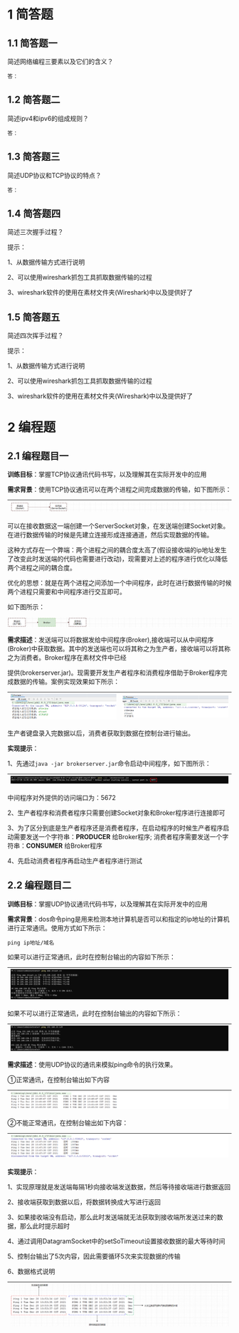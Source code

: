 # 1 简答题

## 1.1 简答题一

简述网络编程三要素以及它们的含义？

```shell
答：
```

## 1.2 简答题二

简述ipv4和ipv6的组成规则？

```shell
答：
```

## 1.3 简答题三

简述UDP协议和TCP协议的特点？

```shell
答：
```

## 1.4 简答题四

简述三次握手过程？

提示：

1、从数据传输方式进行说明

2、可以使用wireshark抓包工具抓取数据传输的过程

3、wireshark软件的使用在素材文件夹(Wireshark)中以及提供好了



## 1.5 简答题五

简述四次挥手过程？

提示：

1、从数据传输方式进行说明

2、可以使用wireshark抓包工具抓取数据传输的过程

3、wireshark软件的使用在素材文件夹(Wireshark)中以及提供好了



# 2 编程题

## 2.1 编程题目一

**训练目标**：掌握TCP协议通讯代码书写，以及理解其在实际开发中的应用

**需求背景**：使用TCP协议通讯可以在两个进程之间完成数据的传输，如下图所示：

| ![image-20211228132005735](images/image-20211228132005735.png) |
| ------------------------------------------------------------ |

可以在接收数据这一端创建一个ServerSocket对象，在发送端创建Socket对象。在进行数据传输的时候是先建立连接形成连接通道，然后实现数据的传输。

这种方式存在一个弊端：两个进程之间的耦合度太高了(假设接收端的ip地址发生了改变此时发送端的代码也需要进行改动)，现需要对上述的程序进行优化以降低两个进程之间的耦合度。

优化的思想：就是在两个进程之间添加一个中间程序，此时在进行数据传输的时候两个进程只需要和中间程序进行交互即可。

如下图所示：

![image-20211228133036424](images/image-20211228133036424.png)  



**需求描述**：发送端可以将数据发给中间程序(Broker),接收端可以从中间程序(Broker)中获取数据。其中的发送端也可以将其称之为生产者，接收端可以将其称之为消费者。Broker程序在素材文件中已经

提供(brokerserver.jar)。现需要开发生产者程序和消费程序借助于Broker程序完成数据的传输。案例实现效果如下所示：

| ![image-20211228135254307](images/image-20211228135254307.png) | ![image-20211228140243299](images/image-20211228140243299.png) |
| ------------------------------------------------------------ | ------------------------------------------------------------ |

生产者键盘录入完数据以后，消费者获取到数据在控制台进行输出。

**实现提示**：

1、先通过`java -jar brokerserver.jar`命令启动中间程序，如下图所示：

| ![image-20211228140539195](images/image-20211228140539195.png) |
| ------------------------------------------------------------ |

中间程序对外提供的访问端口为：5672

2、生产者程序和消费者程序只需要创建Socket对象和Broker程序进行连接即可

3、为了区分到底是生产者程序还是消费者程序，在启动程序的时候生产者程序启动需要发送一个字符串：**PRODUCER** 给Broker程序; 消费者程序需要发送一个字符串：**CONSUMER** 给Broker程序

4、先启动消费者程序再启动生产者程序进行测试





## 2.2 编程题目二

**训练目标**：掌握UDP协议通讯代码书写，以及理解其在实际开发中的应用

**需求背景**：dos命令ping是用来检测本地计算机是否可以和指定的ip地址的计算机进行正常通讯。使用方式如下所示：

```shell
ping ip地址/域名
```

如果可以进行正常通讯，此时在控制台输出的内容如下所示：

| ![image-20211228104233848](images/image-20211228104233848.png) |
| ------------------------------------------------------------ |

如果不可以进行正常通讯，此时在控制台输出的内容如下所示：

| ![image-20211228104412918](images/image-20211228104412918.png) |
| ------------------------------------------------------------ |

**需求描述**：使用UDP协议的通讯来模拟ping命令的执行效果。

①正常通讯，在控制台输出如下内容

| ![image-20211228104628019](images/image-20211228104628019.png) |
| ------------------------------------------------------------ |

②不能正常通讯，在控制台输出如下内容：

| ![image-20211228104757144](images/image-20211228104757144.png) |
| ------------------------------------------------------------ |

**实现提示**：

1、实现原理就是发送端每隔1秒向接收端发送数据，然后等待接收端进行数据返回

2、接收端获取到数据以后，将数据转换成大写进行返回

3、如果接收端没有启动，那么此时发送端就无法获取到接收端所发送过来的数据，那么此时提示超时

4、通过调用DatagramSocket中的setSoTimeout设置接收数据的最大等待时间

5、控制台输出了5次内容，因此需要循环5次来实现数据的传输

6、数据格式说明

| ![image-20211228110025363](images/image-20211228110025363.png) |
| ------------------------------------------------------------ |



































